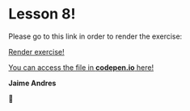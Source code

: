 # Lesson 8!

Please go to this link in order to render the exercise:

[Render exercise!](http://github.ekorre.org/2017-Google-Developer-Challenge/Lesson-8/card.html)

[You can access the file in **codepen.io** here!](https://codepen.io/jaimeandrescatano/pen/mqjMOQ)

**Jaime Andres**

:see_no_evil:
